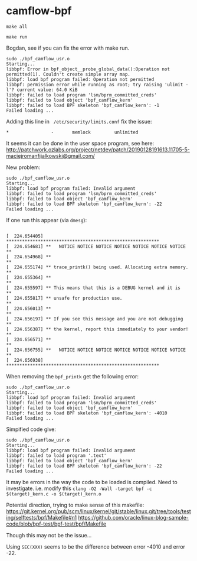 # camflow-bpf

`make all`

`make run`

Bogdan, see if you can fix the error with make run.

```
sudo ./bpf_camflow_usr.o
Starting...
libbpf: Error in bpf_object__probe_global_data():Operation not permitted(1). Couldn't create simple array map.
libbpf: load bpf program failed: Operation not permitted
libbpf: permission error while running as root; try raising 'ulimit -l'? current value: 64.0 KiB
libbpf: failed to load program 'lsm/bprm_committed_creds'
libbpf: failed to load object 'bpf_camflow_kern'
libbpf: failed to load BPF skeleton 'bpf_camflow_kern': -1
Failed loading ...
```

Adding this line in ` /etc/security/limits.conf` fix the issue:
```
*                -       memlock         unlimited
```

It seems it can be done in the user space program, see here: http://patchwork.ozlabs.org/project/netdev/patch/20190128191613.11705-5-maciejromanfijalkowski@gmail.com/

New problem:
```
sudo ./bpf_camflow_usr.o
Starting...
libbpf: load bpf program failed: Invalid argument
libbpf: failed to load program 'lsm/bprm_committed_creds'
libbpf: failed to load object 'bpf_camflow_kern'
libbpf: failed to load BPF skeleton 'bpf_camflow_kern': -22
Failed loading ...
```

If one run this appear (via `dmesg`):
```

[  224.654405] **********************************************************
[  224.654681] **   NOTICE NOTICE NOTICE NOTICE NOTICE NOTICE NOTICE   **
[  224.654968] **                                                      **
[  224.655174] ** trace_printk() being used. Allocating extra memory.  **
[  224.655364] **                                                      **
[  224.655597] ** This means that this is a DEBUG kernel and it is     **
[  224.655817] ** unsafe for production use.                           **
[  224.656013] **                                                      **
[  224.656197] ** If you see this message and you are not debugging    **
[  224.656387] ** the kernel, report this immediately to your vendor!  **
[  224.656571] **                                                      **
[  224.656755] **   NOTICE NOTICE NOTICE NOTICE NOTICE NOTICE NOTICE   **
[  224.656938] **********************************************************
```

When removing the `bpf_printk` get the following error:
```
sudo ./bpf_camflow_usr.o
Starting...
libbpf: load bpf program failed: Invalid argument
libbpf: failed to load program 'lsm/bprm_committed_creds'
libbpf: failed to load object 'bpf_camflow_kern'
libbpf: failed to load BPF skeleton 'bpf_camflow_kern': -4010
Failed loading ...
```

Simpified code give:
```
sudo ./bpf_camflow_usr.o
Starting...
libbpf: load bpf program failed: Invalid argument
libbpf: failed to load program '.text'
libbpf: failed to load object 'bpf_camflow_kern'
libbpf: failed to load BPF skeleton 'bpf_camflow_kern': -22
Failed loading ...
```

It may be errors in the way the code to be loaded is compiled. Need to investigate.
i.e. modify this `clang -O2 -Wall -target bpf -c $(target)_kern.c -o $(target)_kern.o`

Potential direction, trying to make sense of this makefile:
https://git.kernel.org/pub/scm/linux/kernel/git/stable/linux.git/tree/tools/testing/selftests/bpf/Makefile#n1
https://github.com/oracle/linux-blog-sample-code/blob/bpf-test/bpf-test/bpf/Makefile

Though this may not be the issue...

Using `SEC(XXX)` seems to be the difference between error -4010 and error -22.
